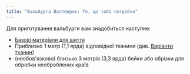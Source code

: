 ```yaml
---
title: "Вальбурга Ваппенрок: Те, що тобі потрібно"
---
```


Для приготування вальбурги вам знадобиться наступне:

- [Базові матеріали для шиття](/docs/sewing/basic-sewing-supplies)
- Приблизно 1 метр (1,1 ярда) відповідної тканини (див. [Варіанти тканин](/docs/designs/walburga/fabric))
- (необов'язково) близько 3 метрів (3,3 ярда) бейки або обрізки для обробки необроблених країв
